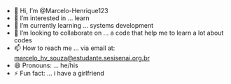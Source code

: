 - 👋 Hi, I’m @Marcelo-Henrique123
- 👀 I’m interested in ... learn
- 🌱 I’m currently learning ... systems development
- 💞️ I’m looking to collaborate on ... a code that help me to learn a lot about codes
- 📫 How to reach me ... via email at: marcelo_hv_souza@estudante.sesisenai.org.br
- 😄 Pronouns: ... he/his
- ⚡ Fun fact: ... i have a girlfriend

<!---
Marcelo-Henrique123/Marcelo-Henrique123 is a ✨ special ✨ repository because its `README.md` (this file) appears on your GitHub profile.
You can click the Preview link to take a look at your changes.
--->
